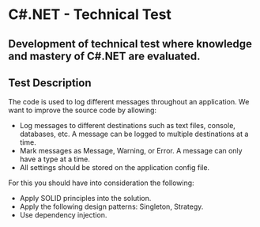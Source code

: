 # C\#.NET - Technical Test
 Development of technical test where knowledge and mastery of C#.NET are evaluated.
 ---------------------------------------------------------------------------------------------------------------------------------------------------------------------------------

## Test Description
The code is used to log different messages throughout an application. We want to improve the source code by allowing: 

- Log messages to different destinations such as text files, console, databases, etc. A message can be logged to multiple destinations at a time.
- Mark messages as Message, Warning, or Error. A message can only have a type at a time.
- All settings should be stored on the application config file.

For this you should have into consideration the following:

- Apply SOLID principles into the solution.
- Apply the following design patterns: Singleton, Strategy.
- Use dependency injection.
